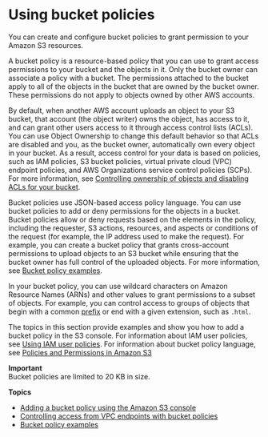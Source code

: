 # Using bucket policies<a name="bucket-policies"></a>

You can create and configure bucket policies to grant permission to your Amazon S3 resources\.

A bucket policy is a resource\-based policy that you can use to grant access permissions to your bucket and the objects in it\. Only the bucket owner can associate a policy with a bucket\. The permissions attached to the bucket apply to all of the objects in the bucket that are owned by the bucket owner\. These permissions do not apply to objects owned by other AWS accounts\.

By default, when another AWS account uploads an object to your S3 bucket, that account \(the object writer\) owns the object, has access to it, and can grant other users access to it through access control lists \(ACLs\)\. You can use Object Ownership to change this default behavior so that ACLs are disabled and you, as the bucket owner, automatically own every object in your bucket\. As a result, access control for your data is based on policies, such as IAM policies, S3 bucket policies, virtual private cloud \(VPC\) endpoint policies, and AWS Organizations service control policies \(SCPs\)\. For more information, see [Controlling ownership of objects and disabling ACLs for your bucket](about-object-ownership.md)\.

Bucket policies use JSON\-based access policy language\. You can use bucket policies to add or deny permissions for the objects in a bucket\. Bucket policies allow or deny requests based on the elements in the policy, including the requester, S3 actions, resources, and aspects or conditions of the request \(for example, the IP address used to make the request\)\. For example, you can create a bucket policy that grants cross\-account permissions to upload objects to an S3 bucket while ensuring that the bucket owner has full control of the uploaded objects\. For more information, see [Bucket policy examples](example-bucket-policies.md)\.

In your bucket policy, you can use wildcard characters on Amazon Resource Names \(ARNs\) and other values to grant permissions to a subset of objects\. For example, you can control access to groups of objects that begin with a common [prefix](https://docs.aws.amazon.com/general/latest/gr/glos-chap.html#keyprefix) or end with a given extension, such as `.html`\.

The topics in this section provide examples and show you how to add a bucket policy in the S3 console\. For information about IAM user policies, see [Using IAM user policies](user-policies.md)\. For information about bucket policy language, see [Policies and Permissions in Amazon S3](access-policy-language-overview.md)

**Important**  
Bucket policies are limited to 20 KB in size\.

**Topics**
+ [Adding a bucket policy using the Amazon S3 console](add-bucket-policy.md)
+ [Controlling access from VPC endpoints with bucket policies](example-bucket-policies-vpc-endpoint.md)
+ [Bucket policy examples](example-bucket-policies.md)